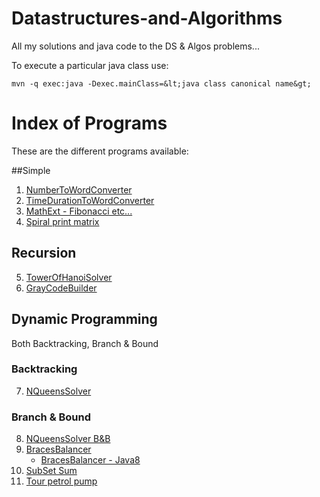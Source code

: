 # Datastructures-and-Algorithms
All my solutions and java code to the DS &amp; Algos problems...

To execute a particular java class use:

```
mvn -q exec:java -Dexec.mainClass=&lt;java class canonical name&gt;
```
# Index of Programs
These are the different programs available:

##Simple
1. [NumberToWordConverter](src/main/java/com/venkat/algos/simple/NumberToWordConverter.java)
2. [TimeDurationToWordConverter](src/main/java/com/venkat/algos/simple/TimeDurationToWordConverter.java)
3. [MathExt - Fibonacci etc...](src/main/java/com/venkat/algos/simple/MathExt.java)
4. [Spiral print matrix](src/main/java/com/venkat/algos/simple/MatrixSpiralPrinter.java)

## Recursion
5. [TowerOfHanoiSolver](src/main/java/com/venkat/algos/recursive/TowerOfHanoiSolver.java)
6. [GrayCodeBuilder](src/main/java/com/venkat/algos/recursive/GrayCodeBuilder.java)

## Dynamic Programming
Both Backtracking, Branch &amp; Bound

### Backtracking
7. [NQueensSolver](src/main/java/com/venkat/algos/dp/NQueensSolver.java)

### Branch &amp; Bound
8. [NQueensSolver B&amp;B](src/main/java/com/venkat/algos/dp/NQueensSolverBB.java)
9. [BracesBalancer](src/main/java/com/venkat/algos/dp/BracesBalancer.java)
    * [BracesBalancer - Java8](src/main/java/com/venkat/algos/dp/BracesBalancerJava8.java)
10. [SubSet Sum](src/main/java/com/venkat/algos/dp/SubSetSumSolver.java)
11. [Tour petrol pump](src/main/java/com/venkat/algos/dp/TourPetrolPumpSolver.java)
